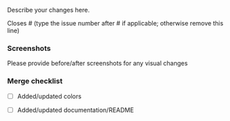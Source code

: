 Describe your changes here.

Closes # (type the issue number after # if applicable; otherwise remove this line)

### Screenshots

Please provide before/after screenshots for any visual changes

### Merge checklist

- [ ] Added/updated colors
- [ ] Added/updated documentation/README

